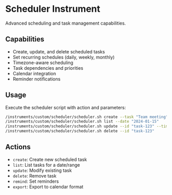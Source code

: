 # Scheduler Instrument

Advanced scheduling and task management capabilities.

## Capabilities
- Create, update, and delete scheduled tasks
- Set recurring schedules (daily, weekly, monthly)
- Timezone-aware scheduling
- Task dependencies and priorities
- Calendar integration
- Reminder notifications

## Usage
Execute the scheduler script with action and parameters:

```bash
/instruments/custom/scheduler/scheduler.sh create --task "Team meeting" --time "2024-01-15 14:00" --recurring "weekly"
/instruments/custom/scheduler/scheduler.sh list --date "2024-01-15"
/instruments/custom/scheduler/scheduler.sh update --id "task-123" --time "15:00"
/instruments/custom/scheduler/scheduler.sh delete --id "task-123"
```

## Actions
- `create`: Create new scheduled task
- `list`: List tasks for a date/range
- `update`: Modify existing task
- `delete`: Remove task
- `remind`: Set reminders
- `export`: Export to calendar format
